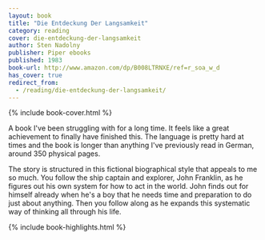 ```yaml
---
layout: book
title: "Die Entdeckung Der Langsamkeit"
category: reading
cover: die-entdeckung-der-langsamkeit
author: Sten Nadolny
publisher: Piper ebooks
published: 1983
book-url: http://www.amazon.com/dp/B008LTRNXE/ref=r_soa_w_d
has_cover: true
redirect_from:
  - /reading/die-entdeckung-der-langsamkeit/
---
```

{% include book-cover.html %}

A book I've been struggling with for a long time. It feels like a great achievement to finally have finished this. The language is pretty hard at times and the book is longer than anything I've previously read in German, around 350 physical pages.

The story is structured in this fictional biographical style that appeals to me so much. You follow the ship captain and explorer, John Franklin, as he figures out his own system for how to act in the world. John finds out for himself already when he's a boy that he needs time and preparation to do just about anything. Then you follow along as he expands this systematic way of thinking all through his life.

{% include book-highlights.html %}

